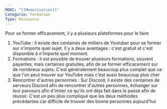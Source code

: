 ```yaml
---
MOOC: "[[Memorisation]]"
Categorie: Formation
Type: Ressource
---
```

Pour se former efficacement, il y a plusieurs plateformes pour le faire
1. YouTube : Il existe des centaines de milliers de Youtuber pour se former sur n'importe quel sujet. Il y a deux avantages : c'est gratuit et c'est disponible à n'importe quel moment.
2. Formations : Il est possible de trouver plusieurs formations, souvent payantes, mais certaines gratuites, afin de se former efficacement sur de nombreux sujets. C'est généralement beaucoup plus complet que ce que l'on peut trouver sur YouTube mais c'est aussi beaucoup plus cher
3. Rencontrer d'autres personnes : Sur Discord, il existe des centaines de serveurs Discord afin de rencontrer d'autres personnes, échanger sur leur parcours afin d'imiter ce qu'ils ont déja fait dans le passé afin de réussir. C'est un peu plus compliqué que les deux méthodes précédantes car difficile de trouver des bonne personnes aujourd'hui